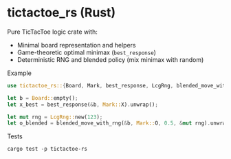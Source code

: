 # tictactoe_rs (Rust)

Pure TicTacToe logic crate with:
- Minimal board representation and helpers
- Game-theoretic optimal minimax (`best_response`)
- Deterministic RNG and blended policy (mix minimax with random)

Example
```rust
use tictactoe_rs::{Board, Mark, best_response, LcgRng, blended_move_with_rng};

let b = Board::empty();
let x_best = best_response(&b, Mark::X).unwrap();

let mut rng = LcgRng::new(123);
let o_blended = blended_move_with_rng(&b, Mark::O, 0.5, &mut rng).unwrap();
```

Tests
```
cargo test -p tictactoe-rs
```
